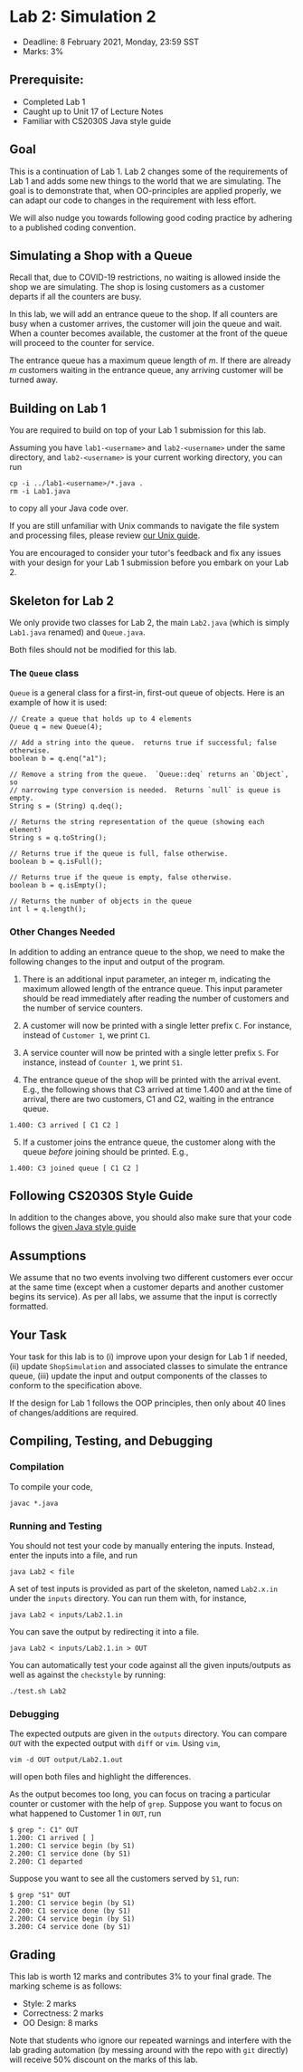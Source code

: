 # Lab 2: Simulation 2

- Deadline: 8 February 2021, Monday, 23:59 SST
- Marks: 3%

## Prerequisite:

- Completed Lab 1
- Caught up to Unit 17 of Lecture Notes
- Familiar with CS2030S Java style guide

## Goal

This is a continuation of Lab 1.  Lab 2 changes some of the requirements of Lab 1 and adds some new things to the world that we are simulating.  The goal is to demonstrate that, when OO-principles are applied properly, we can adapt our code to changes in the requirement with less effort.

We will also nudge you towards following good coding practice by adhering to a published coding convention.

## Simulating a Shop with a Queue

Recall that, due to COVID-19 restrictions, no waiting is allowed inside the shop we are simulating.  The shop is losing customers as a customer departs if all the counters are busy.  

In this lab, we will add an entrance queue to the shop.  If all counters are busy when a customer arrives, the customer will join the queue and wait.  When a counter becomes available, the customer at the front of the queue will proceed to the counter for service.

The entrance queue has a maximum queue length of $m$.  If there are already $m$ customers waiting in the entrance queue, any arriving customer will be turned away.

## Building on Lab 1

You are required to build on top of your Lab 1 submission for this lab.  

Assuming you have `lab1-<username>` and `lab2-<username>` under the same directory, and `lab2-<username>` is your current working directory, you can run
```
cp -i ../lab1-<username>/*.java .
rm -i Lab1.java
```

to copy all your Java code over.

If you are still unfamiliar with Unix commands to navigate the file system and processing files, please review [our Unix guide](https://nus-cs2030s.github.io/2021-s2/unix-essentials.html).

You are encouraged to consider your tutor's feedback and fix any issues with your design for your Lab 1 submission before you embark on your Lab 2.

## Skeleton for Lab 2

We only provide two classes for Lab 2, the main `Lab2.java` (which is simply `Lab1.java` renamed) and `Queue.java`.

Both files should not be modified for this lab.

### The `Queue` class

`Queue` is a general class for a first-in, first-out queue of objects.  Here is an example of how it is used:

```
// Create a queue that holds up to 4 elements
Queue q = new Queue(4);

// Add a string into the queue.  returns true if successful; false otherwise.
boolean b = q.enq("a1");

// Remove a string from the queue.  `Queue::deq` returns an `Object`, so
// narrowing type conversion is needed.  Returns `null` is queue is empty.
String s = (String) q.deq();

// Returns the string representation of the queue (showing each element)
String s = q.toString();

// Returns true if the queue is full, false otherwise.
boolean b = q.isFull();

// Returns true if the queue is empty, false otherwise.
boolean b = q.isEmpty();

// Returns the number of objects in the queue
int l = q.length();
```

### Other Changes Needed

In addition to adding an entrance queue to the shop, we need to make the following changes to the input and output of the program.

1. There is an additional input parameter, an integer m, indicating the maximum allowed length of the entrance queue.  This input parameter should be read immediately after reading the number of customers and the number of service counters.

2. A customer will now be printed with a single letter prefix `C`.  For instance, instead of `Customer 1`, we print `C1`.

3. A service counter will now be printed with a single letter prefix `S`.  For instance, instead of `Counter 1`, we print `S1`.

4. The entrance queue of the shop will be printed with the arrival event. E.g., the following shows that C3 arrived at time 1.400 and at the time of arrival, there are two customers, C1 and C2, waiting in the entrance queue.
```
1.400: C3 arrived [ C1 C2 ]
```

5. If a customer joins the entrance queue, the customer along with the queue _before_ joining should be printed.  E.g.,
```
1.400: C3 joined queue [ C1 C2 ]
```

## Following CS2030S Style Guide

In addition to the changes above, you should also make sure that your code follows the [given Java style guide](https://nus-cs2030s.github.io/2021-s2/style.html)

## Assumptions

We assume that no two events involving two different customers ever occur at the same time (except when a customer departs and another customer begins its service).  As per all labs, we assume that the input is correctly formatted.

## Your Task

Your task for this lab is to (i) improve upon your design for Lab 1 if needed, (ii) update `ShopSimulation` and associated classes to simulate the entrance queue, (iii) update the input and output components of the classes to conform to the specification above.

If the design for Lab 1 follows the OOP principles, then only about 40 lines of changes/additions are required.

## Compiling, Testing, and Debugging

### Compilation

To compile your code,
```
javac *.java
```

### Running and Testing
You should not test your code by manually entering the inputs.  Instead, enter the inputs into a file, and run
```
java Lab2 < file
```

A set of test inputs is provided as part of the skeleton, named `Lab2.x.in` under the `inputs` directory.  You can run them with, for instance,
```
java Lab2 < inputs/Lab2.1.in
```

You can save the output by redirecting it into a file.
```
java Lab2 < inputs/Lab2.1.in > OUT
```

You can automatically test your code against all the given inputs/outputs as well as against the `checkstyle` by running:
```
./test.sh Lab2
```

### Debugging

The expected outputs are given in the `outputs` directory.  You can compare `OUT` with the expected output with `diff` or `vim`.  Using `vim`,
```
vim -d OUT output/Lab2.1.out
```

will open both files and highlight the differences.

As the output becomes too long, you can focus on tracing a particular counter or customer with the help of `grep`.  Suppose you want to focus on what happened to Customer 1 in `OUT`, run
```
$ grep ": C1" OUT
1.200: C1 arrived [ ]
1.200: C1 service begin (by S1)
2.200: C1 service done (by S1)
2.200: C1 departed
```

Suppose you want to see all the customers served by `S1`, run:
```
$ grep "S1" OUT
1.200: C1 service begin (by S1)
2.200: C1 service done (by S1)
2.200: C4 service begin (by S1)
3.200: C4 service done (by S1)
```

## Grading

This lab is worth 12 marks and contributes 3% to your final grade.  The marking scheme is as follows:

- Style: 2 marks
- Correctness: 2 marks
- OO Design: 8 marks

Note that students who ignore our repeated warnings and interfere with the lab grading automation (by messing around with the repo with `git` directly) will receive 50% discount on the marks of this lab.
